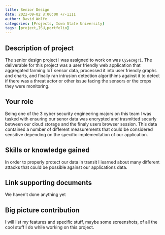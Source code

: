 ```yaml
---
title: Senior Design
date: 2022-09-02 8:00:00 +/-1111
author: David Wolfe
categories: [Projects, Iowa State University]
tags: [project,ISU,portfolio] 
---
```

## Description of project 
The senior design project I was assigned to work on was `CySecAgri`. The deliverable for this project was a user friendly web application that aggregated farming IoT sensor data, processed it into user friendly graphs and charts, and finally ran intrusion detection algorithims against it to detect if there was a threat actor or other issue facing the sensors or the crops they were monitoring.

## Your role 
Being one of the 3 cyber security engineering majors on this team I was tasked with ensuring our senor data was encrypted and trasmitted securly between our cloud storage and the finaly users browser session. This data contained a number of different measurements that could be considered sensitive depending on the specific implementation of our application.

## Skills or knowledge gained 
In order to properly protect our data in transit I learned about many different attacks that could be possible against our applications data.

## Link supporting documents 
We haven't done anything yet

## Big picture contribution
I will list my features and specific stuff, maybe some screenshots, of all the cool stuff I do while working on this project.